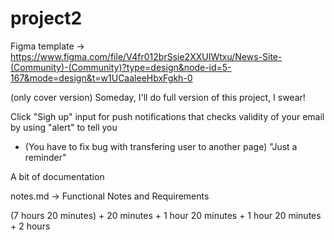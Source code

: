 # project2

Figma template -> https://www.figma.com/file/V4fr012brSsie2XXUIWtxu/News-Site-(Community)-(Community)?type=design&node-id=5-167&mode=design&t=w1UCaaleeHbxFgkh-0

(only cover version)
Someday, I'll do full version of this project, I swear!

Click "Sigh up" input for push notifications that checks validity of your email by using "alert" to tell you
  - (You have to fix bug with transfering user to another page)
    "Just a reminder"

A bit of documentation

notes.md -> Functional Notes and Requirements

(7 hours 20 minutes) + 20 minutes + 1 hour 20 minutes + 1 hour 20 minutes + 
2 hours